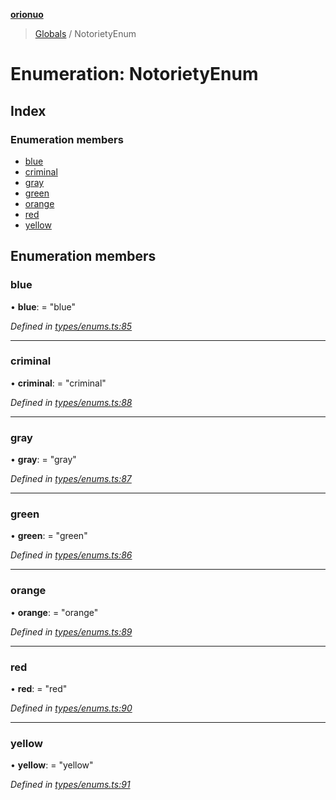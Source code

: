**[orionuo](../README.md)**

> [Globals](../globals.md) / NotorietyEnum

# Enumeration: NotorietyEnum

## Index

### Enumeration members

* [blue](notorietyenum.md#blue)
* [criminal](notorietyenum.md#criminal)
* [gray](notorietyenum.md#gray)
* [green](notorietyenum.md#green)
* [orange](notorietyenum.md#orange)
* [red](notorietyenum.md#red)
* [yellow](notorietyenum.md#yellow)

## Enumeration members

### blue

•  **blue**:  = "blue"

*Defined in [types/enums.ts:85](https://github.com/msviha/orionuo/blob/1e2926d/src/types/enums.ts#L85)*

___

### criminal

•  **criminal**:  = "criminal"

*Defined in [types/enums.ts:88](https://github.com/msviha/orionuo/blob/1e2926d/src/types/enums.ts#L88)*

___

### gray

•  **gray**:  = "gray"

*Defined in [types/enums.ts:87](https://github.com/msviha/orionuo/blob/1e2926d/src/types/enums.ts#L87)*

___

### green

•  **green**:  = "green"

*Defined in [types/enums.ts:86](https://github.com/msviha/orionuo/blob/1e2926d/src/types/enums.ts#L86)*

___

### orange

•  **orange**:  = "orange"

*Defined in [types/enums.ts:89](https://github.com/msviha/orionuo/blob/1e2926d/src/types/enums.ts#L89)*

___

### red

•  **red**:  = "red"

*Defined in [types/enums.ts:90](https://github.com/msviha/orionuo/blob/1e2926d/src/types/enums.ts#L90)*

___

### yellow

•  **yellow**:  = "yellow"

*Defined in [types/enums.ts:91](https://github.com/msviha/orionuo/blob/1e2926d/src/types/enums.ts#L91)*
